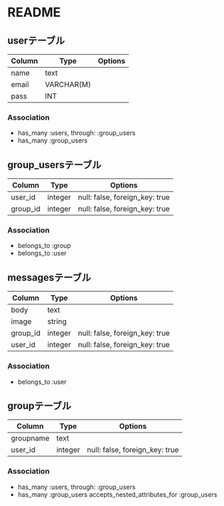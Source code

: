 # README


## userテーブル
|Column|Type|Options|
|------|----|-------|
|name|text|         |
|email|VARCHAR(M)|  |  
|pass|INT|          |


### Association   
- has_many :users, through: :group_users
- has_many :group_users




## group_usersテーブル

|Column|Type|Options|
|------|----|-------|
|user_id|integer|null: false, foreign_key: true|
|group_id|integer|null: false, foreign_key: true|

### Association
 - belongs_to :group
 - belongs_to :user


## messagesテーブル

|Column|Type|Options|
|------|----|-------|
|body  |text|       |
|image |string|     |
|group_id|integer|null: false, foreign_key: true|
|user_id|integer|null: false, foreign_key: true|

### Association

 - belongs_to :user
 

 ## groupテーブル
 |Column|Type|Options|
 |------|----|-------|
 |groupname|text|    |
 |user_id|integer|null: false, foreign_key: true|

### Association

 - has_many :users, through: :group_users
 - has_many :group_users
   accepts_nested_attributes_for :group_users

